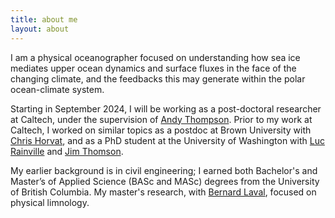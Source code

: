 ```yaml
---
title: about me
layout: about
---
```


I am a physical oceanographer focused on understanding how sea ice mediates upper ocean dynamics and surface fluxes in the face of the changing climate, and the feedbacks this may generate within the polar ocean-climate system.

<!-- I currently work as  -->
Starting in September 2024, I will be working as a post-doctoral researcher at Caltech, under the supervision of [Andy Thompson](https://web.gps.caltech.edu/~andrewt/).
Prior to my work at Caltech, I worked on similar topics as a postdoc at Brown University with [Chris Horvat](https://polar-oceans.com/), and as a PhD student at the University of Washington with [Luc Rainville](http://apl.uw.edu/people/profile.php?last_name=Rainville&first_name=Luc) and [Jim Thomson](http://apl.uw.edu/people/profile.php?last_name=Thomson&first_name=Jim).


My earlier background is in civil engineering; I earned both Bachelor's and Master’s of Applied Science (BASc and MASc) degrees from the University of British Columbia.
My master's research, with [Bernard Laval](https://www.civil.ubc.ca/faculty/bernard-laval), focused on physical limnology.
